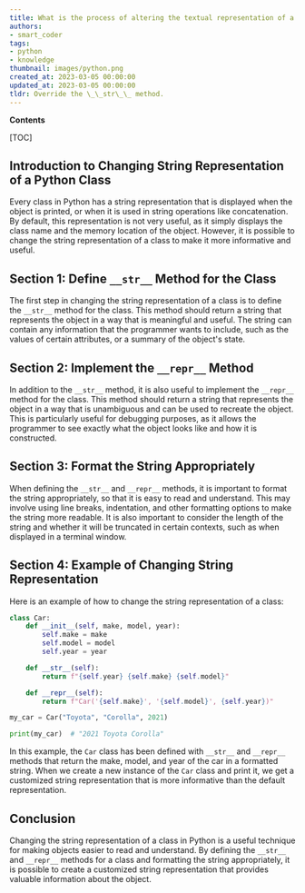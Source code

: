 ```yaml
---
title: What is the process of altering the textual representation of a Python class called?
authors:
- smart_coder
tags:
- python
- knowledge
thumbnail: images/python.png
created_at: 2023-03-05 00:00:00
updated_at: 2023-03-05 00:00:00
tldr: Override the \_\_str\_\_ method.
---
```


**Contents**

[TOC]

## Introduction to Changing String Representation of a Python Class

Every class in Python has a string representation that is displayed when the object is printed, or when it is used in string operations like concatenation. By default, this representation is not very useful, as it simply displays the class name and the memory location of the object. However, it is possible to change the string representation of a class to make it more informative and useful.

## Section 1: Define `__str__` Method for the Class

The first step in changing the string representation of a class is to define the `__str__` method for the class. This method should return a string that represents the object in a way that is meaningful and useful. The string can contain any information that the programmer wants to include, such as the values of certain attributes, or a summary of the object's state.

## Section 2: Implement the `__repr__` Method

In addition to the `__str__` method, it is also useful to implement the `__repr__` method for the class. This method should return a string that represents the object in a way that is unambiguous and can be used to recreate the object. This is particularly useful for debugging purposes, as it allows the programmer to see exactly what the object looks like and how it is constructed.

## Section 3: Format the String Appropriately

When defining the `__str__` and `__repr__` methods, it is important to format the string appropriately, so that it is easy to read and understand. This may involve using line breaks, indentation, and other formatting options to make the string more readable. It is also important to consider the length of the string and whether it will be truncated in certain contexts, such as when displayed in a terminal window.

## Section 4: Example of Changing String Representation

Here is an example of how to change the string representation of a class:

```python
class Car:
    def __init__(self, make, model, year):
        self.make = make
        self.model = model
        self.year = year

    def __str__(self):
        return f"{self.year} {self.make} {self.model}"

    def __repr__(self):
        return f"Car('{self.make}', '{self.model}', {self.year})"

my_car = Car("Toyota", "Corolla", 2021)

print(my_car)  # "2021 Toyota Corolla"
```

In this example, the `Car` class has been defined with `__str__` and `__repr__` methods that return the make, model, and year of the car in a formatted string. When we create a new instance of the `Car` class and print it, we get a customized string representation that is more informative than the default representation.

## Conclusion

Changing the string representation of a class in Python is a useful technique for making objects easier to read and understand. By defining the `__str__` and `__repr__` methods for a class and formatting the string appropriately, it is possible to create a customized string representation that provides valuable information about the object.
